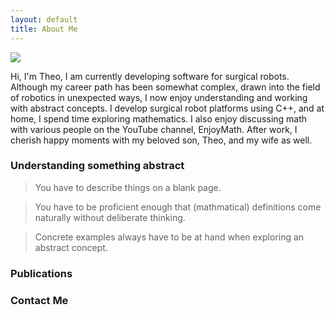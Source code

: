 ```yaml
---
layout: default
title: About Me
---
```


<img class="profile-picture" src="{{site.baseurl}}/{{site.profile-picture}}">

Hi, I'm Theo, I am currently developing software for surgical robots. Although my career path has been somewhat complex, drawn into the field of robotics in unexpected ways, I now enjoy understanding and working with abstract concepts. I develop surgical robot platforms using C++, and at home, I spend time exploring mathematics. I also enjoy discussing math with various people on the YouTube channel, EnjoyMath. After work, I cherish happy moments with my beloved son, Theo, and my wife as well.

### Understanding something abstract
> You have to describe things on a blank page.

> You have to be proficient enough that (mathmatical) definitions come naturally without deliberate thinking.

> Concrete examples always have to be at hand when exploring an abstract concept.


### Publications

### Contact Me
